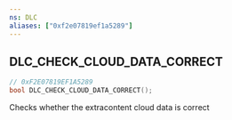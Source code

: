 ```yaml
---
ns: DLC
aliases: ["0xf2e07819ef1a5289"]
---
```

## DLC_CHECK_CLOUD_DATA_CORRECT

```c
// 0xF2E07819EF1A5289
bool DLC_CHECK_CLOUD_DATA_CORRECT();
```

Checks whether the extracontent cloud data is correct

